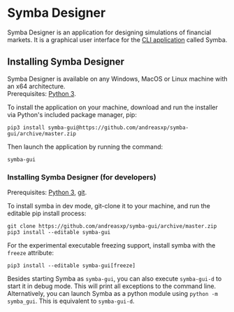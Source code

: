 # Symba Designer
Symba Designer is an application for designing simulations of financial markets. It is a graphical user interface for the [CLI application](https://github.com/andreasxp/symba-releases) called Symba.

## Installing Symba Designer
Symba Designer is available on any Windows, MacOS or Linux machine with an x64 architecture.  
Prerequisites: [Python 3](https://www.python.org/).

To install the application on your machine, download and run the installer via Python's included package manager, pip:
```
pip3 install symba-gui@https://github.com/andreasxp/symba-gui/archive/master.zip
```

Then launch the application by running the command:
```
symba-gui
```

### Installing Symba Designer (for developers)
Prerequisites: [Python 3](https://www.python.org/), [git](https://git-scm.com/).

To install symba in dev mode, git-clone it to your machine, and run the editable pip install process:
```
git clone https://github.com/andreasxp/symba-gui/archive/master.zip
pip3 install --editable symba-gui
```
For the experimental executable freezing support, install symba with the `freeze` attribute:
```
pip3 install --editable symba-gui[freeze]
```

Besides starting Symba as `symba-gui`, you can also execute `symba-gui-d` to start it in debug mode. This will print all exceptions to the command line.
Alternatively, you can launch Symba as a python module using `python -m symba_gui`. This is equivalent to `symba-gui-d`.
